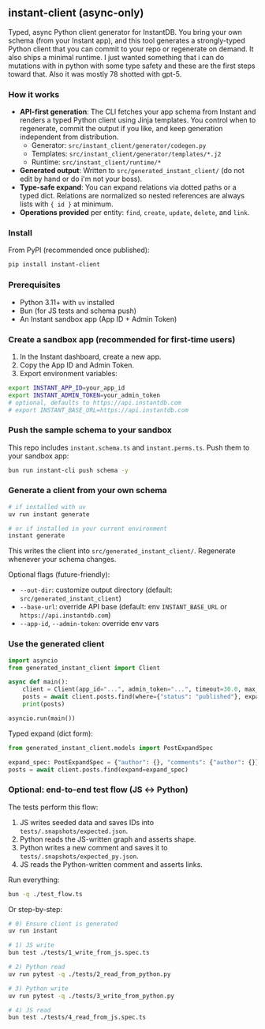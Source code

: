## instant-client (async-only)

Typed, async Python client generator for InstantDB. You bring your own schema (from your Instant app), and this tool generates a strongly-typed Python client that you can commit to your repo or regenerate on demand. It also ships a minimal runtime. I just wanted something that i can do mutations with in python with some type safety and these are the first steps toward that. Also it was mostly 78 shotted with gpt-5.

### How it works

- **API-first generation**: The CLI fetches your app schema from Instant and renders a typed Python client using Jinja templates. You control when to regenerate, commit the output if you like, and keep generation independent from distribution.
  - Generator: `src/instant_client/generator/codegen.py`
  - Templates: `src/instant_client/generator/templates/*.j2`
  - Runtime: `src/instant_client/runtime/*`
- **Generated output**: Written to `src/generated_instant_client/` (do not edit by hand or do i'm not your boss).
- **Type-safe expand**: You can expand relations via dotted paths or a typed dict. Relations are normalized so nested references are always lists with `{ id }` at minimum.
- **Operations provided** per entity: `find`, `create`, `update`, `delete`, and `link`.

### Install

From PyPI (recommended once published):

```bash
pip install instant-client
```

### Prerequisites

- Python 3.11+ with `uv` installed
- Bun (for JS tests and schema push)
- An Instant sandbox app (App ID + Admin Token)

### Create a sandbox app (recommended for first-time users)

1. In the Instant dashboard, create a new app.
2. Copy the App ID and Admin Token.
3. Export environment variables:

```bash
export INSTANT_APP_ID=your_app_id
export INSTANT_ADMIN_TOKEN=your_admin_token
# optional, defaults to https://api.instantdb.com
# export INSTANT_BASE_URL=https://api.instantdb.com
```

### Push the sample schema to your sandbox

This repo includes `instant.schema.ts` and `instant.perms.ts`. Push them to your sandbox app:

```bash
bun run instant-cli push schema -y
```

### Generate a client from your own schema

```bash
# if installed with uv
uv run instant generate

# or if installed in your current environment
instant generate
```

This writes the client into `src/generated_instant_client/`. Regenerate whenever your schema changes.

Optional flags (future-friendly):

- `--out-dir`: customize output directory (default: `src/generated_instant_client`)
- `--base-url`: override API base (default: env `INSTANT_BASE_URL` or `https://api.instantdb.com`)
- `--app-id`, `--admin-token`: override env vars

### Use the generated client

```python
import asyncio
from generated_instant_client import Client

async def main():
    client = Client(app_id="...", admin_token="...", timeout=30.0, max_retries=1)
    posts = await client.posts.find(where={"status": "published"}, expand=["author", "comments.author"])
    print(posts)

asyncio.run(main())
```

Typed expand (dict form):

```python
from generated_instant_client.models import PostExpandSpec

expand_spec: PostExpandSpec = {"author": {}, "comments": {"author": {}}}
posts = await client.posts.find(expand=expand_spec)
```

### Optional: end-to-end test flow (JS ↔ Python)

The tests perform this flow:

1. JS writes seeded data and saves IDs into `tests/.snapshots/expected.json`.
2. Python reads the JS-written graph and asserts shape.
3. Python writes a new comment and saves it to `tests/.snapshots/expected_py.json`.
4. JS reads the Python-written comment and asserts links.

Run everything:

```bash
bun -q ./test_flow.ts
```

Or step-by-step:

```bash
# 0) Ensure client is generated
uv run instant

# 1) JS write
bun test ./tests/1_write_from_js.spec.ts

# 2) Python read
uv run pytest -q ./tests/2_read_from_python.py

# 3) Python write
uv run pytest -q ./tests/3_write_from_python.py

# 4) JS read
bun test ./tests/4_read_from_js.spec.ts
```
